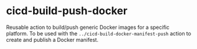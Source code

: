 # cicd-build-push-docker

Reusable action to build/push generic Docker images for a specific platform. To
be used with the `../cicd-build-docker-manifest-push` action to create and
publish a Docker manifest.
